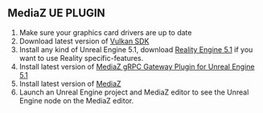 ## MediaZ UE PLUGIN

1. Make sure your graphics card drivers are up to date
2. Download latest version of [Vulkan SDK](https://vulkan.lunarg.com/sdk)
3. Install any kind of Unreal Engine 5.1, download [Reality Engine 5.1](https://github.com/zerodensity/R5/) if you want to use Reality specific-features. 
4. Install latest version of [MediaZ gRPC Gateway Plugin for Unreal Engine 5.1](https://github.com/zerodensity/R5/releases)
6. Install latest version of [MediaZ](https://github.com/zerodensity/test/releases)
7. Launch an Unreal Engine project and MediaZ editor to see the Unreal Engine node on the MediaZ editor. 


